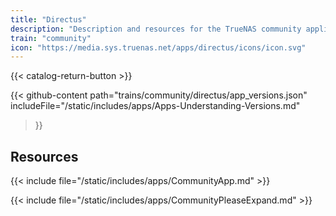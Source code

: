 ```yaml
---
title: "Directus"
description: "Description and resources for the TrueNAS community application called Directus."
train: "community"
icon: "https://media.sys.truenas.net/apps/directus/icons/icon.svg"
---
```


{{< catalog-return-button >}}

{{< github-content 
    path="trains/community/directus/app_versions.json"
    includeFile="/static/includes/apps/Apps-Understanding-Versions.md"
>}}

## Resources

{{< include file="/static/includes/apps/CommunityApp.md" >}}

{{< include file="/static/includes/apps/CommunityPleaseExpand.md" >}}
